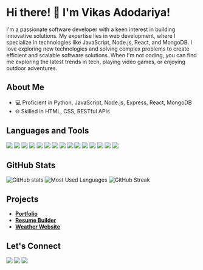 # Hi there! 👋 I'm Vikas Adodariya!

I'm a passionate software developer with a keen interest in building innovative solutions. My expertise lies in web development, where I specialize in technologies like JavaScript, Node.js, React, and MongoDB. I love exploring new technologies and solving complex problems to create efficient and scalable software solutions. When I'm not coding, you can find me exploring the latest trends in tech, playing video games, or enjoying outdoor adventures.

## About Me

- 💻 Proficient in Python, JavaScript, Node.js, Express, React, MongoDB
- 🌐 Skilled in HTML, CSS, RESTful APIs

## Languages and Tools
<img src="https://img.icons8.com/color/48/000000/javascript.png"/> <img src="https://img.icons8.com/color/48/000000/nodejs.png"/> <img src="https://img.icons8.com/color/48/000000/react-native.png"/> <img src="https://img.icons8.com/color/48/000000/mongodb.png"/> <img src="https://img.icons8.com/color/48/000000/html-5.png"/> <img src="https://img.icons8.com/color/48/000000/css3.png"/> <img src="https://img.icons8.com/color/48/000000/typescript.png"/> <img src="https://img.icons8.com/color/48/000000/angularjs.png"/> <img src="https://img.icons8.com/color/48/000000/java-coffee-cup-logo.png"/> <img src="https://img.icons8.com/officel/40/000000/php-logo.png"/> <img src="https://img.icons8.com/color/48/000000/python.png"/> <img src="https://img.icons8.com/color/48/000000/c-programming.png"/> <img src="https://img.icons8.com/color/48/000000/c-plus-plus-logo.png"/> <img src="https://img.icons8.com/color/48/000000/postgreesql.png"/> <img src="https://img.icons8.com/color/48/000000/mysql-logo.png"/>

## GitHub Stats
![GitHub stats](https://github-readme-stats.vercel.app/api?username=VIKASADODARIYA&show_icons=true&theme=chartreuse-dark)
![Most Used Languages](https://github-readme-stats.vercel.app/api/top-langs/?username=VIKASADODARIYA&layout=compact&theme=chartreuse-dark)
![GitHub Streak](https://nirzak-streak-stats.vercel.app/?user=VIKASADODARIYA&show_icons=true&theme=chartreuse-dark)

## Projects
- **<a href="https://vikas-portfolio-10.netlify.app/" target="_blank">Portfolio</a>**
- **<a href="https://resume-builder-001.netlify.app/" target="_blank">Resume Builder</a>**
- **<a href="https://weather-website-00.netlify.app/" target="_blank">Weather Website</a>**

## Let's Connect
<a href="mailto:adodariyavikas@gmail.com" target="_blank"><img src="https://img.icons8.com/fluent/48/000000/gmail.png"/></a> <a href="https://www.linkedin.com/in/vikas-adodariya-22b719242" target="_blank"><img src="https://img.icons8.com/color/48/000000/linkedin.png"/></a> <a href="https://x.com/Vikas_Patel_10" target="_blank"><img src="https://img.icons8.com/fluent/48/000000/twitter"/></a>
